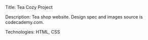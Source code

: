Title: Tea Cozy Project

Description: Tea shop website. Design spec and images source is codecademy.com.

Technologies: HTML, CSS